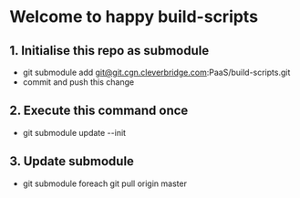 # Welcome to happy build-scripts

## 1. Initialise this repo as submodule
- git submodule add git@git.cgn.cleverbridge.com:PaaS/build-scripts.git
- commit and push this change

## 2. Execute this command once
- git submodule update --init

## 3. Update submodule
- git submodule foreach git pull origin master

